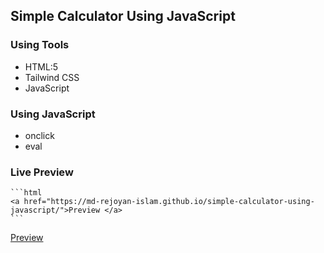 ## Simple Calculator Using JavaScript

### Using Tools

- HTML:5
- Tailwind CSS
- JavaScript

### Using JavaScript

- onclick
- eval

### Live Preview

    ```html
    <a href="https://md-rejoyan-islam.github.io/simple-calculator-using-javascript/">Preview </a>
    ```

<a href="https://md-rejoyan-islam.github.io/simple-calculator-using-javascript/">Preview </a>
